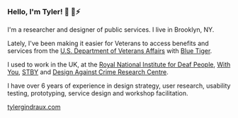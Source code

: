 ### Hello, I'm Tyler! 👋 🌱⚡

I'm a researcher and designer of public services. I live in Brooklyn, NY.

Lately, I've been making it easier for Veterans to access benefits and services from the [U.S. Department of Veterans Affairs](https://github.com/department-of-veterans-affairs) with [Blue Tiger](https://www.bluetiger.digital/).

I used to work in the UK, at the [Royal National Institute for Deaf People](https://rnid.org.uk/), [With You](https://www.wearewithyou.org.uk/), [STBY](https://www.stby.eu/) and [Design Against Crime Research Centre](https://designagainstcrime.com/).

I have over 6 years of experience in design strategy, user research, usability testing, prototyping, service design and workshop facilitation. 

[tylergindraux.com](https://tylergindraux.com/)
